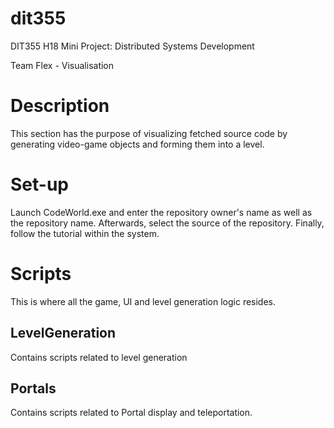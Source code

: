 # dit355

DIT355 H18 Mini Project: Distributed Systems Development

Team Flex - Visualisation

# Description

This section has the purpose of visualizing fetched source code by generating video-game objects and forming them into a level.

# Set-up
Launch CodeWorld.exe and enter the repository owner's name as well as the repository name. Afterwards, select the source of the repository. Finally, follow the tutorial within the system.


# Scripts

This is where all the game, UI and level generation logic resides.

## LevelGeneration
Contains scripts related to level generation

## Portals
Contains scripts related to Portal display and teleportation.



